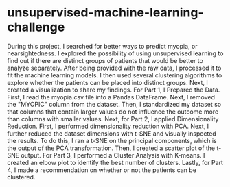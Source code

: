 # unsupervised-machine-learning-challenge

During this project, I searched for better ways to predict myopia, or nearsightedness. I explored the possibility of using unsupervised learning to find out if there are distinct groups of patients that would be better to analyze separately. After being provided with the raw data, I processed it to fit the machine learning models. I then used several clustering algorithms to explore whether the patients can be placed into distinct groups. Next, I created a visualization to share my findings. For Part 1, I Prepared the Data. First, I read the myopia.csv file into a Pandas DataFrame. Next, I removed the "MYOPIC" column from the dataset. Then, I standardized my dataset so that columns that contain larger values do not influence the outcome more than columns with smaller values. Next, for Part 2, I applied Dimensionality Reduction. First, I performed dimensionality reduction with PCA. Next, I further reduced the dataset dimensions with t-SNE and visually inspected the results. To do this, I ran a t-SNE on the principal components, which is the output of the PCA transformation. Then, I created a scatter plot of the t-SNE output. For Part 3, I performed a Cluster Analysis with K-means. I created an elbow plot to identify the best number of clusters. Lastly, for Part 4, I made a recommendation on whether or not the patients can be clustered.
